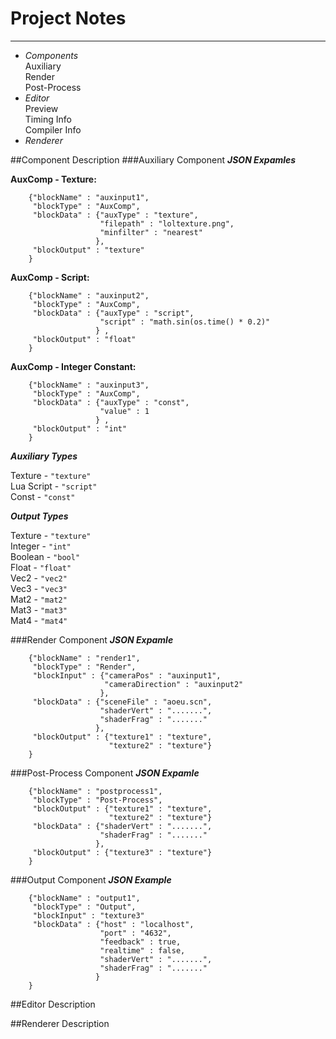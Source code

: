 Project Notes
=============
----------------
* _Components_  
Auxiliary  
Render  
Post-Process  
* _Editor_  
Preview  
Timing Info  
Compiler Info  
* _Renderer_

##Component Description
###Auxiliary Component
**_JSON Expamles_**

**AuxComp - Texture:**

        {"blockName" : "auxinput1",  
         "blockType" : "AuxComp",  
         "blockData" : {"auxType" : "texture",  
                        "filepath" : "loltexture.png",  
                        "minfilter" : "nearest"  
                       },  
         "blockOutput" : "texture"  
        }  

**AuxComp - Script:**

        {"blockName" : "auxinput2",  
         "blockType" : "AuxComp",  
         "blockData" : {"auxType" : "script",  
                        "script" : "math.sin(os.time() * 0.2)"  
                       } ,  
         "blockOutput" : "float"  
        }  
        
**AuxComp - Integer Constant:**

        {"blockName" : "auxinput3",  
         "blockType" : "AuxComp",  
         "blockData" : {"auxType" : "const",  
                        "value" : 1  
                       } ,  
         "blockOutput" : "int"  
        }  
        
**_Auxiliary Types_**

Texture - `"texture"`  
Lua Script - `"script"`  
Const - `"const"`  

**_Output Types_**

Texture - `"texture"`  
Integer - `"int"`  
Boolean - `"bool"`  
Float - `"float"`  
Vec2 - `"vec2"`  
Vec3 - `"vec3"`  
Mat2 - `"mat2"`  
Mat3 - `"mat3"`  
Mat4 - `"mat4"`

###Render Component
**_JSON Expamle_**

        {"blockName" : "render1",
         "blockType" : "Render",
         "blockInput" : {"cameraPos" : "auxinput1",
                         "cameraDirection" : "auxinput2"
                        },
         "blockData" : {"sceneFile" : "aoeu.scn",
                        "shaderVert" : ".......",
                        "shaderFrag" : "......."
                       },
         "blockOutput" : {"texture1" : "texture",
                          "texture2" : "texture"}
        }
        
###Post-Process Component
**_JSON Expamle_**

        {"blockName" : "postprocess1",
         "blockType" : "Post-Process",
         "blockOutput" : {"texture1" : "texture",
                          "texture2" : "texture"}
         "blockData" : {"shaderVert" : ".......",
                        "shaderFrag" : "......."
                       },
         "blockOutput" : {"texture3" : "texture"}
        }
        
###Output Component
**_JSON Example_**

        {"blockName" : "output1",
         "blockType" : "Output",
         "blockInput" : "texture3"
         "blockData" : {"host" : "localhost",
                        "port" : "4632",
                        "feedback" : true,
                        "realtime" : false,
                        "shaderVert" : ".......",
                        "shaderFrag" : "......."
                       }
        }
        
##Editor Description

##Renderer Description